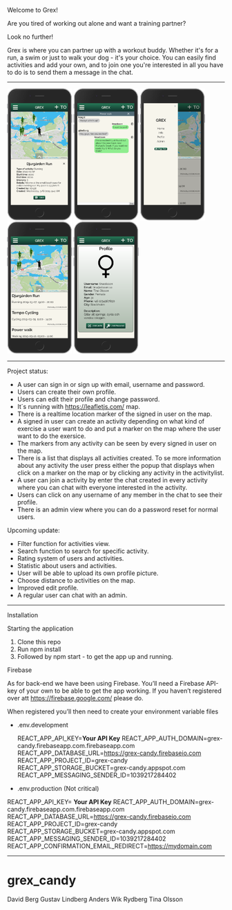Welcome to Grex!

Are you tired of working out alone and want a training partner?

Look no further!

Grex is where you can partner up with a workout buddy. Whether it's for a run, a swim or just to walk your dog - it's your choice. You can easily find activities and add your own, and to join one you're interested in all you have to do is to send them a message in the chat.

---

<img src="Grex-bilder-readme/activity_plus_map.png" width="150" > <img src="Grex-bilder-readme/chat.png" width="150" > <img src="Grex-bilder-readme/home_plus_navbar.png" width="150" > <img src="Grex-bilder-readme/home_view.png" width="150" > <img src="Grex-bilder-readme/profile.png" width="150" >

---

Project status:
- A user can sign in or sign up with email, username and password.
- Users can create their own profile.
- Users can edit their profile and change password.
- It´s running with https://leafletjs.com/ map.
- There is a realtime location marker of the signed in user on the map.
- A signed in user can create an activity depending on what kind of exercise a user want to do and put a marker on the map where the user want to do the exersice.
- The markers from any activity can be seen by every signed in user on the map.
- There is a list that displays all activities created. To se more information about any activity the user press either the popup that displays when click on a marker on the map or by clicking any activity in the activitylist.
- A user can join a activity by enter the chat created in every activity where you can chat with everyone interested in the activity.
- Users can click on any username of any member in the chat to see their profile.
- There is an admin view where you can do a password reset for normal users.

Upcoming update:
- Filter function for activities view.
- Search function to search for specific activity.
- Rating system of users and activities.
- Statistic about users and activities.
- User will be able to upload its own profile picture.
- Choose distance to activities on the map.
- Improved edit profile.
- A regular user can chat with an admin.

---

Installation

Starting the application

1. Clone this repo
2. Run npm install
3. Followed by npm start - to get the app up and running.

Firebase

As for back-end we have been using Firebase.
You’ll need a Firebase API-key of your own to be able to get the app working. If you haven’t registered over att https://firebase.google.com/ please do.

When registered you’ll then need to create your environment variable files

- .env.development

  REACT_APP_API_KEY=**Your API Key**
  REACT_APP_AUTH_DOMAIN=grex-candy.firebaseapp.com.firebaseapp.com
  REACT_APP_DATABASE_URL=https://grex-candy.firebaseio.com
  REACT_APP_PROJECT_ID=grex-candy
  REACT_APP_STORAGE_BUCKET=grex-candy.appspot.com
  REACT_APP_MESSAGING_SENDER_ID=1039217284402

* .env.production (Not critical)

REACT_APP_API_KEY= **Your API Key**
REACT_APP_AUTH_DOMAIN=grex-candy.firebaseapp.com.firebaseapp.com
REACT_APP_DATABASE_URL=https://grex-candy.firebaseio.com
REACT_APP_PROJECT_ID=grex-candy
REACT_APP_STORAGE_BUCKET=grex-candy.appspot.com
REACT_APP_MESSAGING_SENDER_ID=1039217284402
REACT_APP_CONFIRMATION_EMAIL_REDIRECT=https://mydomain.com

---

# grex_candy

David Berg
Gustav Lindberg
Anders Wik Rydberg
Tina Olsson
